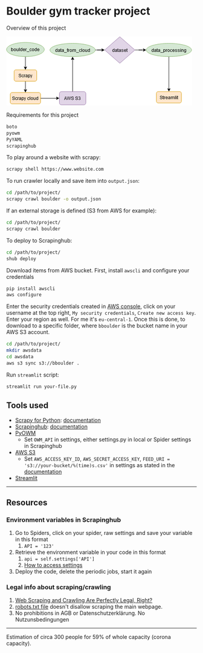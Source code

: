 # Boulder gym tracker project

Overview of this project

![ ](boulder.png)

Requirements for this project

```txt
boto
pyowm
PyYAML
scrapinghub
```

To play around a website with scrapy:

```bash
scrapy shell https://www.website.com
```

To run crawler locally and save item into `output.json`:

```bash
cd /path/to/project/
scrapy crawl boulder -o output.json
```

If an external storage is defined (S3 from AWS for example):

```bash
cd /path/to/project/
scrapy crawl boulder
```

To deploy to Scrapinghub:

```bash
cd /path/to/project/
shub deploy
```

Download items from AWS bucket. First, install `awscli` and configure your credentials

```bash
pip install awscli
aws configure
```

Enter the security credentials created in [AWS console](https://console.aws.amazon.com), click on your username at the top right, `My security credentials`, `Create new access key`. Enter your region as well. For me it's `eu-central-1`. Once this is done, to download to a specific folder, where `bboulder` is the bucket name in your AWS S3 account.

```bash
cd /path/to/project/
mkdir awsdata
cd awsdata
aws s3 sync s3://bboulder .
```

Run `streamlit` script:

```bash
streamlit run your-file.py
```

## Tools used

* [Scrapy for Python](https://scrapy.org/): [documentation](https://doc.scrapy.org/)
* [Scrapinghub](https://www.scrapinghub.com/scrapy-cloud/): [documentation](https://doc.scrapinghub.com/scrapy-cloud.html)
* [PyOWM](https://github.com/csparpa/pyowm)
  * Set `OWM_API` in settings, either settings.py in local or Spider settings in Scrapinghub
* [AWS S3](https://aws.amazon.com/s3/)
  * Set `AWS_ACCESS_KEY_ID`, `AWS_SECRET_ACCESS_KEY`, `FEED_URI = 's3://your-bucket/%(time)s.csv'` in settings as stated in the [documentation](https://doc.scrapy.org/en/latest/topics/feed-exports.html#s3)
* [Streamlit](https://streamlit.io/)

---------

## Resources

### Environment variables in Scrapinghub

1. Go to Spiders, click on your spider, raw settings and save your variable in this format
   1. `API = '123'`
2. Retrieve the environment variable in your code in this format
   1. `api = self.settings['API']`
   2. [How to access settings](https://doc.scrapy.org/en/latest/topics/settings.html)
3. Deploy the code, delete the periodic jobs, start it again

### Legal info about scraping/crawling

1. [Web Scraping and Crawling Are Perfectly Legal, Right?](https://benbernardblog.com/web-scraping-and-crawling-are-perfectly-legal-right/)
2. [robots.txt file](https://www.boulderwelt-muenchen-ost.de/robots.txt) doesn't disallow scraping the main webpage.
3. No prohibitions in AGB or Datenschutzerklärung. No Nutzunsbedingungen

---

Estimation of circa 300 people for 59% of whole capacity (corona capacity).

